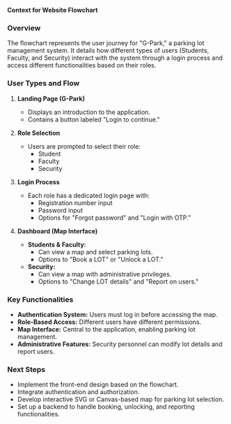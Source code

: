 **Context for Website Flowchart**

### **Overview**
The flowchart represents the user journey for "G-Park," a parking lot management system. It details how different types of users (Students, Faculty, and Security) interact with the system through a login process and access different functionalities based on their roles.

### **User Types and Flow**
1. **Landing Page (G-Park)**
   - Displays an introduction to the application.
   - Contains a button labeled "Login to continue."
   
2. **Role Selection**
   - Users are prompted to select their role:
     - Student
     - Faculty
     - Security
   
3. **Login Process**
   - Each role has a dedicated login page with:
     - Registration number input
     - Password input
     - Options for "Forgot password" and "Login with OTP."

4. **Dashboard (Map Interface)**
   - **Students & Faculty:**
     - Can view a map and select parking lots.
     - Options to "Book a LOT" or "Unlock a LOT."
   - **Security:**
     - Can view a map with administrative privileges.
     - Options to "Change LOT details" and "Report on users."

### **Key Functionalities**
- **Authentication System:** Users must log in before accessing the map.
- **Role-Based Access:** Different users have different permissions.
- **Map Interface:** Central to the application, enabling parking lot management.
- **Administrative Features:** Security personnel can modify lot details and report users.

### **Next Steps**
- Implement the front-end design based on the flowchart.
- Integrate authentication and authorization.
- Develop interactive SVG or Canvas-based map for parking lot selection.
- Set up a backend to handle booking, unlocking, and reporting functionalities.
